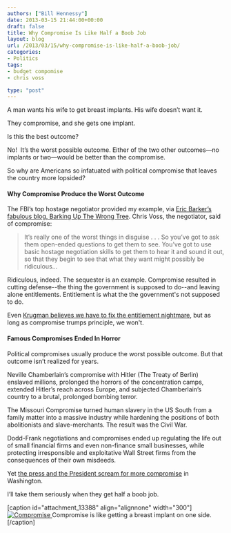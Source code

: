 ```yaml
---
authors: ["Bill Hennessy"]
date: 2013-03-15 21:44:00+00:00
draft: false
title: Why Compromise Is Like Half a Boob Job
layout: blog
url: /2013/03/15/why-compromise-is-like-half-a-boob-job/
categories:
- Politics
tags:
- budget compomise
- chris voss

type: "post"
---
```


A man wants his wife to get breast implants. His wife doesn’t want it.

They compromise, and she gets one implant.

Is this the best outcome?

No!  It’s the worst possible outcome. Either of the two other outcomes—no implants or two—would be better than the compromise.

So why are Americans so infatuated with political compromise that leaves the country more lopsided?


#### Why Compromise Produce the Worst Outcome


The FBI’s top hostage negotiator provided my example, via [Eric Barker’s fabulous blog, Barking Up The Wrong Tree](https://www.bakadesuyo.com/full-chris-interview/). Chris Voss, the negotiator, said of compromise:


> It’s really one of the worst things in disguise . . . So you’ve got to ask them open-ended questions to get them to see. You’ve got to use basic hostage negotiation skills to get them to hear it and sound it out, so that they begin to see that what they want might possibly be ridiculous…


Ridiculous, indeed. The sequester is an example. Compromise resulted in cutting defense--the thing the government is supposed to do--and leaving alone entitlements. Entitlement is what the the government's not supposed to do.

Even [Krugman believes we have to fix the entitlement nightmare](https://www.businessinsider.com/paul-krugman-on-inflation-and-deficit-2013-2), but as long as compromise trumps principle, we won't.


#### Famous Compromises Ended In Horror


Political compromises usually produce the worst possible outcome. But that outcome isn’t realized for years.

Neville Chamberlain’s compromise with Hitler (The Treaty of Berlin) enslaved millions, prolonged the horrors of the concentration camps, extended Hitler’s reach across Europe, and subjected Chamberlain’s country to a brutal, prolonged bombing terror.

The Missouri Compromise turned human slavery in the US South from a family matter into a massive industry while hardening the positions of both abolitionists and slave-merchants. The result was the Civil War.

Dodd-Frank negotiations and compromises ended up regulating the life out of small financial firms and even non-finance small businesses, while protecting irresponsible and exploitative Wall Street firms from the consequences of their own misdeeds.

Yet [the press and the President scream for more compromise](https://abcnews.go.com/blogs/politics/2013/03/president-obama-continues-to-call-for-compromise-on-the-sequester/) in Washington.

I’ll take them seriously when they get half a boob job.

[caption id="attachment_13388" align="alignnone" width="300"][![Compromise](https://hennessysview.com/wp-content/uploads/2013/03/forgot-to-enlarge-one-boob-300x297.jpg)
](https://hennessysview.com/wp-content/uploads/2013/03/forgot-to-enlarge-one-boob.jpg) Compromise is like getting a breast implant on one side.[/caption]
